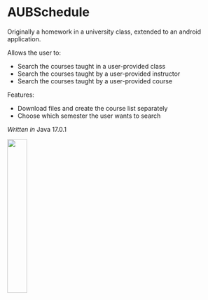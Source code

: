 # AUBSchedule
Originally a homework in a university class, extended to an android application.

Allows the user to:
- Search the courses taught in a user-provided class
- Search the courses taught by a user-provided instructor
- Search the courses taught by a user-provided course

Features:
- Download files and create the course list separately
- Choose which semester the user wants to search

_Written in_ Java 17.0.1

<img src="https://user-images.githubusercontent.com/82033977/143779066-d7c772f0-972d-4482-b7e2-01e414510e52.jpg" width=30% height=30%>
